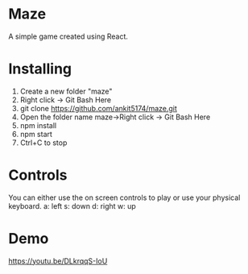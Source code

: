 # Maze

A simple game created using React. 

# Installing

1. Create a new folder "maze"
2. Right click -> Git Bash Here
3. git clone https://github.com/ankit5174/maze.git <enter/>
4. Open the folder name maze->Right click -> Git Bash Here
5. npm install
6. npm start
7. Ctrl+C to stop

# Controls

You can either use the on screen controls to play or use your physical keyboard.
a: left
s: down
d: right
w: up

# Demo

https://youtu.be/DLkrqqS-IoU

